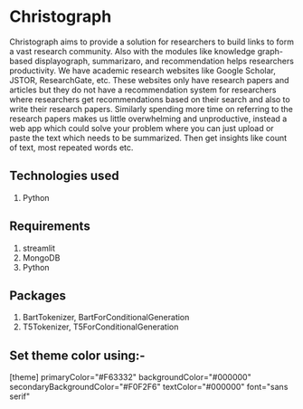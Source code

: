 # Christograph

Christograph aims to provide a solution for researchers to build links to form a vast research community. Also with the modules like knowledge graph-based displayograph, summarizaro, and recommendation helps researchers productivity. We have academic research websites like Google Scholar, JSTOR, ResearchGate, etc. These websites only have research papers and articles but they do not have a recommendation system for researchers where researchers get recommendations based on their search and also to write their research papers. Similarly spending more time on referring to the research papers makes us little overwhelming and unproductive, instead a web app which could solve your problem where you can just upload or paste the text which needs to be summarized. Then get insights like count of text, most repeated words etc.

## Technologies used

1. Python

## Requirements

1. streamlit
2. MongoDB
3. Python

## Packages
1. BartTokenizer, BartForConditionalGeneration
2. T5Tokenizer, T5ForConditionalGeneration

## Set theme color using:-

[theme]
primaryColor="#F63332"
backgroundColor="#000000"
secondaryBackgroundColor="#F0F2F6"
textColor="#000000"
font="sans serif"

